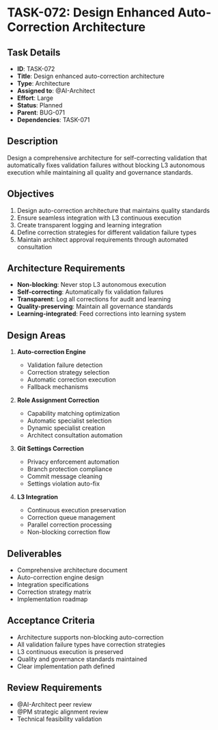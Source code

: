 # TASK-072: Design Enhanced Auto-Correction Architecture

## Task Details
- **ID**: TASK-072
- **Title**: Design enhanced auto-correction architecture
- **Type**: Architecture
- **Assigned to**: @AI-Architect
- **Effort**: Large
- **Status**: Planned
- **Parent**: BUG-071
- **Dependencies**: TASK-071

## Description
Design a comprehensive architecture for self-correcting validation that automatically fixes validation failures without blocking L3 autonomous execution while maintaining all quality and governance standards.

## Objectives
1. Design auto-correction architecture that maintains quality standards
2. Ensure seamless integration with L3 continuous execution
3. Create transparent logging and learning integration
4. Define correction strategies for different validation failure types
5. Maintain architect approval requirements through automated consultation

## Architecture Requirements
- **Non-blocking**: Never stop L3 autonomous execution
- **Self-correcting**: Automatically fix validation failures
- **Transparent**: Log all corrections for audit and learning
- **Quality-preserving**: Maintain all governance standards
- **Learning-integrated**: Feed corrections into learning system

## Design Areas
1. **Auto-correction Engine**
   - Validation failure detection
   - Correction strategy selection
   - Automatic correction execution
   - Fallback mechanisms

2. **Role Assignment Correction**
   - Capability matching optimization
   - Automatic specialist selection
   - Dynamic specialist creation
   - Architect consultation automation

3. **Git Settings Correction**
   - Privacy enforcement automation
   - Branch protection compliance
   - Commit message cleaning
   - Settings violation auto-fix

4. **L3 Integration**
   - Continuous execution preservation
   - Correction queue management
   - Parallel correction processing
   - Non-blocking correction flow

## Deliverables
- Comprehensive architecture document
- Auto-correction engine design
- Integration specifications
- Correction strategy matrix
- Implementation roadmap

## Acceptance Criteria
- Architecture supports non-blocking auto-correction
- All validation failure types have correction strategies
- L3 continuous execution is preserved
- Quality and governance standards maintained
- Clear implementation path defined

## Review Requirements
- @AI-Architect peer review
- @PM strategic alignment review
- Technical feasibility validation